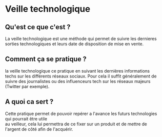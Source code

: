 # Veille technologique   	
   ## Qu'est ce que c'est ?

La veille technologique est une méthode qui permet de suivre les dernieres sorties technologiques
et leurs date de disposition de mise en vente.  

   ## Comment ça se pratique ?

la veille technologique ce pratique en suivant les dernières informations techs sur les différents
réseaux sociaux. Pour cela il suffit généralement de suivre des journalistes ou des influenceurs
tech sur les réseaux majeurs (Twitter par exemple).  


   ## A quoi ca sert ?
Cette pratique permet de pouvoir repérer a l'avance les futurs technologies qui pourrait être utile  
au veilleur, cela lui permettra de ce fixer sur un produit et de mettre de l'argent de côté afin de l'acquérir.  

